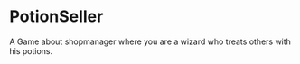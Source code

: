 # PotionSeller
 A Game about shopmanager where you are a wizard who treats others with his potions.

